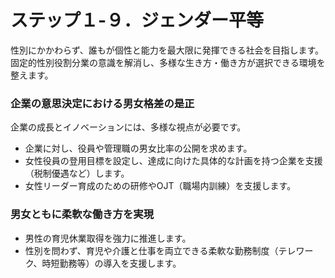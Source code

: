 # ステップ１-９．ジェンダー平等

性別にかかわらず、誰もが個性と能力を最大限に発揮できる社会を目指します。固定的性別役割分業の意識を解消し、多様な生き方・働き方が選択できる環境を整えます。

### 企業の意思決定における男女格差の是正

企業の成長とイノベーションには、多様な視点が必要です。

*   企業に対し、役員や管理職の男女比率の公開を求めます。
*   女性役員の登用目標を設定し、達成に向けた具体的な計画を持つ企業を支援（税制優遇など）します。
*   女性リーダー育成のための研修やOJT（職場内訓練）を支援します。

### 男女ともに柔軟な働き方を実現

*   男性の育児休業取得を強力に推進します。
*   性別を問わず、育児や介護と仕事を両立できる柔軟な勤務制度（テレワーク、時短勤務等）の導入を支援します。